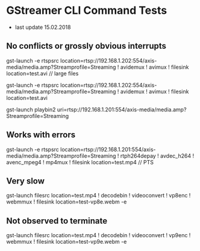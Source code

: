 # GStreamer CLI Command Tests
- last update 15.02.2018

## No conflicts or grossly obvious interrupts
gst-launch -e rtspsrc location=rtsp://192.168.1.202:554/axis-media/media.amp?Streamprofile=Streaming ! avidemux ! avimux ! filesink location=test.avi // large files

gst-launch -e rtspsrc location=rtsp://192.168.1.202:554/axis-media/media.amp?Streamprofile=Streaming ! avidemux ! avimux ! filesink location=test.avi

gst-launch playbin2 uri=rtsp://192.168.1.201:554/axis-media/media.amp?Streamprofile=Streaming

## Works with errors
gst-launch -e rtspsrc location=rtsp://192.168.1.201:554/axis-media/media.amp?Streamprofile=Streaming ! rtph264depay ! avdec_h264 ! avenc_mpeg4 ! mp4mux ! filesink location=test.mp4 // PTS

## Very slow
gst-launch filesrc location=test.mp4 ! decodebin ! videoconvert ! vp8enc ! webmmux ! filesink location=test-vp8e.webm -e

## Not observed to terminate
gst-launch filesrc location=test.mp4 ! decodebin ! videoconvert ! vp9enc ! webmmux ! filesink location=test-vp9e.webm -e